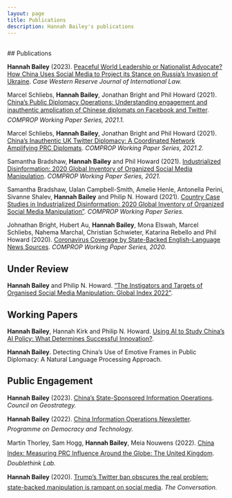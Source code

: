 ```yaml
---
layout: page
title: Publications
description: Hannah Bailey's publications
---
```

<br/>
## Publications

**Hannah Bailey** (2023). <a href="../docs/hannah_bailey_diplomat_or_aggressor.pdf" target="_blank">Peaceful World Leadership or Nationalist Advocate? How China Uses
Social Media to Project its Stance on Russia’s Invasion of Ukraine</a>. *Case Western Reserve Journal of International Law.*

Marcel Schliebs, **Hannah Bailey**, Jonathan Bright and Phil Howard (2021). [China’s Public Diplomacy Operations: Understanding engagement and inauthentic amplication of Chinese diplomats on Facebook and Twitter](https://demtech.oii.ox.ac.uk/wp-content/uploads/sites/127/2021/05/Chinas-Public-Diplomacy-Operations-Dem.Tech-Working-Paper-2021.1-4.pdf). *COMPROP Working Paper Series, 2021.1.*

Marcel Schliebs, **Hannah Bailey**, Jonathan Bright and Phil Howard (2021). [China’s Inauthentic UK Twitter Diplomacy: A Coordinated Network Amplifying PRC Diplomats](https://demtech.oii.ox.ac.uk/wp-content/uploads/sites/127/2021/05/Chinas-Inauthentic-UK-Twitter-Diplomacy-Dem.Tech-Working-Paper-2021.2-2.pdf). *COMPROP Working Paper Series, 2021.2.*

Samantha Bradshaw, **Hannah Bailey** and Phil Howard (2021). [Industrialized Disinformation: 2020 Global Inventory of Organized Social Media Manipulation](https://demtech.oii.ox.ac.uk/wp-content/uploads/sites/127/2021/02/CyberTroop-Report20-Draft9.pdf). *COMPROP Working Paper Series, 2021.*

Samantha Bradshaw, Ualan Campbell-Smith, Amelie Henle, Antonella Perini, Sivanne Shalev, **Hannah Bailey** and Philip N. Howard (2021). [Country Case Studies
in Industrialized Disinformation: 2020 Global Inventory of Organized Social Media Manipulation”](https://demtech.oii.ox.ac.uk/wp-content/uploads/sites/127/2021/03/Case-Studies_FINAL.pdf). *COMPROP Working Paper Series.*

Johnathan Bright, Hubert Au, **Hannah Bailey**, Mona Elswah, Marcel Schliebs, Nahema Marchal, Christian Schwieter, Katarina Rebello and Phil Howard (2020). [Coronavirus Coverage by State-Backed English-Language News Sources](https://demtech.oii.ox.ac.uk/wp-content/uploads/sites/93/2020/04/Coronavirus-Coverage-by-State-Backed-English-Language-News-Sources.pdf). *COMPROP Working Paper Series, 2020.*


## Under Review

**Hannah Bailey** and Philip N. Howard. <a href="../docs/demtech_hannahbailey_memo.pdf" target="_blank">“The Instigators and Targets of Organised Social Media Manipulation: Global Index 2022"</a>.

## Working Papers

**Hannah Bailey**, Hannah Kirk and Philip N. Howard. <a href="../docs/china_ai.pdf" target="_blank">Using AI to Study China’s AI Policy: What Determines Successful Innovation?</a>.

**Hannah Bailey**. Detecting China’s Use of Emotive Frames in Public Diplomacy: A Natural Language Processing Approach.

## Public Engagement

**Hannah Bailey** (2023). <a href="../docs/China’s AI Policy- An NLP Approach to Assessing China’s Priorities and Governance.pdf" target="_blank">China’s State-Sponsored Information Operations</a>. *Council on Geostrategy.*

**Hannah Bailey** (2022). [China Information Operations Newsletter](https://demtech.oii.ox.ac.uk/research/posts/china-information-operations-newsletters/). *Programme on Democracy and Technology.*

Martin Thorley, Sam Hogg, **Hannah Bailey**, Meia Nouwens (2022). [China Index: Measuring PRC Influence Around the Globe: The United Kingdom](https://china-index.io/country/United-Kingdom). *Doublethink Lab.*

**Hannah Bailey** (2020). [Trump’s Twitter ban obscures the real problem: state-backed manipulation is rampant on social media](https://theconversation.com/trumps-twitter-ban-obscures-the-real-problem-state-backed-manipulation-is-rampant-on-social-media-153136). *The Conversation.*



